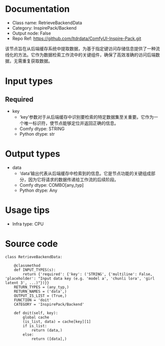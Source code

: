 # Documentation
- Class name: RetrieveBackendData
- Category: InspirePack/Backend
- Output node: False
- Repo Ref: https://github.com/ltdrdata/ComfyUI-Inspire-Pack.git

该节点旨在从后端缓存系统中提取数据，为基于指定键访问存储信息提供了一种流线化的方法。它作为数据检索工作流中的关键组件，确保了高效准确的访问后端数据，无需重复获取数据。

# Input types
## Required
- key
    - ‘key’参数对于从后端缓存中识别要检索的特定数据集至关重要。它作为一个唯一标识符，使节点能够定位并返回正确的信息。
    - Comfy dtype: STRING
    - Python dtype: str

# Output types
- data
    - ‘data’输出代表从后端缓存中检索到的信息。它是节点功能的关键组成部分，因为它将请求的数据传递给工作流的后续阶段。
    - Comfy dtype: COMBO[any_typ]
    - Python dtype: Any

# Usage tips
- Infra type: CPU

# Source code
```
class RetrieveBackendData:

    @classmethod
    def INPUT_TYPES(s):
        return {'required': {'key': ('STRING', {'multiline': False, 'placeholder': "Input data key (e.g. 'model a', 'chunli lora', 'girl latent 3', ...)"})}}
    RETURN_TYPES = (any_typ,)
    RETURN_NAMES = ('data',)
    OUTPUT_IS_LIST = (True,)
    FUNCTION = 'doit'
    CATEGORY = 'InspirePack/Backend'

    def doit(self, key):
        global cache
        (is_list, data) = cache[key][1]
        if is_list:
            return (data,)
        else:
            return ([data],)
```